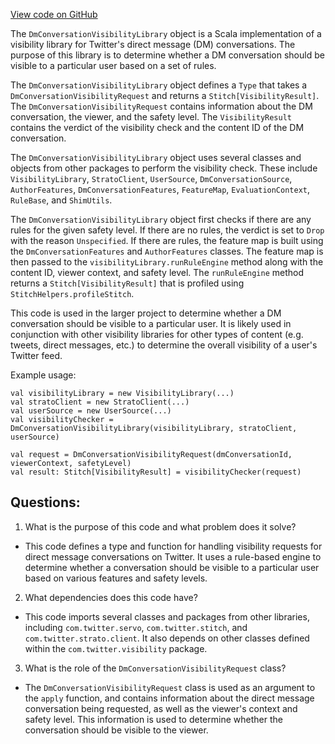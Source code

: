[View code on GitHub](https://github.com/misbahsy/the-algorithm/visibilitylib/src/main/scala/com/twitter/visibility/interfaces/dms/DmConversationVisibilityLibrary.scala)

The `DmConversationVisibilityLibrary` object is a Scala implementation of a visibility library for Twitter's direct message (DM) conversations. The purpose of this library is to determine whether a DM conversation should be visible to a particular user based on a set of rules. 

The `DmConversationVisibilityLibrary` object defines a `Type` that takes a `DmConversationVisibilityRequest` and returns a `Stitch[VisibilityResult]`. The `DmConversationVisibilityRequest` contains information about the DM conversation, the viewer, and the safety level. The `VisibilityResult` contains the verdict of the visibility check and the content ID of the DM conversation.

The `DmConversationVisibilityLibrary` object uses several classes and objects from other packages to perform the visibility check. These include `VisibilityLibrary`, `StratoClient`, `UserSource`, `DmConversationSource`, `AuthorFeatures`, `DmConversationFeatures`, `FeatureMap`, `EvaluationContext`, `RuleBase`, and `ShimUtils`. 

The `DmConversationVisibilityLibrary` object first checks if there are any rules for the given safety level. If there are no rules, the verdict is set to `Drop` with the reason `Unspecified`. If there are rules, the feature map is built using the `DmConversationFeatures` and `AuthorFeatures` classes. The feature map is then passed to the `visibilityLibrary.runRuleEngine` method along with the content ID, viewer context, and safety level. The `runRuleEngine` method returns a `Stitch[VisibilityResult]` that is profiled using `StitchHelpers.profileStitch`.

This code is used in the larger project to determine whether a DM conversation should be visible to a particular user. It is likely used in conjunction with other visibility libraries for other types of content (e.g. tweets, direct messages, etc.) to determine the overall visibility of a user's Twitter feed. 

Example usage:

```
val visibilityLibrary = new VisibilityLibrary(...)
val stratoClient = new StratoClient(...)
val userSource = new UserSource(...)
val visibilityChecker = DmConversationVisibilityLibrary(visibilityLibrary, stratoClient, userSource)

val request = DmConversationVisibilityRequest(dmConversationId, viewerContext, safetyLevel)
val result: Stitch[VisibilityResult] = visibilityChecker(request)
```
## Questions: 
 1. What is the purpose of this code and what problem does it solve? 
- This code defines a type and function for handling visibility requests for direct message conversations on Twitter. It uses a rule-based engine to determine whether a conversation should be visible to a particular user based on various features and safety levels.

2. What dependencies does this code have? 
- This code imports several classes and packages from other libraries, including `com.twitter.servo`, `com.twitter.stitch`, and `com.twitter.strato.client`. It also depends on other classes defined within the `com.twitter.visibility` package.

3. What is the role of the `DmConversationVisibilityRequest` class? 
- The `DmConversationVisibilityRequest` class is used as an argument to the `apply` function, and contains information about the direct message conversation being requested, as well as the viewer's context and safety level. This information is used to determine whether the conversation should be visible to the viewer.